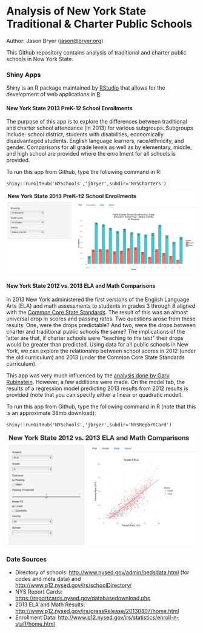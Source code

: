 Analysis of New York State Traditional & Charter Public Schools
========================================================

Author: Jason Bryer ([jason@bryer.org](mailto:jason@bryer.org))

This Github repository contains analysis of traditional and charter public schools in New York State.

### Shiny Apps

Shiny is an R package maintained by [RStudio](http://rstudio.com/shiny) that allows for the development of web applications in [R](http://www.r-project.org).

#### New York State 2013 PreK-12 School Enrollments

The purpose of this app is to explore the differences between traditional and charter school attendance (in 2013) for various subgroups. Subgroups include: school district, students with disabilities, economically disadvantaged students. English language learners, race/ethnicity, and gender. Comparisons for all grade levels as well as by elementary, middle, and high school are provided where the enrollment for all schools is provided.

To run this app from Github, type the following command in R:

```
shiny::runGitHub('NYSchools','jbryer',subdir='NYSCharters')
```

![Screen Shot of NYSCharters Shiny App](Figures/NYSChartersScreen.png)


#### New York State 2012 vs. 2013 ELA and Math Comparisons

In 2013 New York administered the first versions of the English Language Arts (ELA) and math assessments to students in grades 3 through 8 aligned with the [Common Core State Standards](http://www.corestandards.org/). The result of this was an almost universal drop in scores and passing rates. Two questions arose from these results: One, were the drops predictable? And two, were the drops between charter and traditional public schools the same? The implications of the latter are that, if charter schools were "teaching to the test" their drops would be greater than predicted. Using data for all public schools in New York, we can explore the relationship between school scores in 2012 (under the old curriculum) and 2013 (under the Common Core State Standards curriculum). 

This app was very much influenced by the [analysis done by Gary Rubinstein](http://garyrubinstein.teachforus.org/2013/08/09/driven-by-data/). However, a few additions were made. On the model tab, the results of a regression model predicting 2013 results from 2012 results is provided (note that you can specify either a linear or quadratic model).

To run this app from Github, type the following command in R (note that this is an approximate 38mb download):

```
shiny::runGitHub('NYSchools','jbryer',subdir='NYSReportCard')
```

![Screen Shot of NYSReportCard Shiny App](Figures/NYSReportCardScreen.png)

### Date Sources
* Directory of schools: http://www.nysed.gov/admin/bedsdata.html (for codes and meta data) and http://www.p12.nysed.gov/irs/schoolDirectory/
* NYS Report Cards: https://reportcards.nysed.gov/databasedownload.php
* 2013 ELA and Math Results: http://www.p12.nysed.gov/irs/pressRelease/20130807/home.html
* Enrollment Data: http://www.p12.nysed.gov/irs/statistics/enroll-n-staff/home.html

